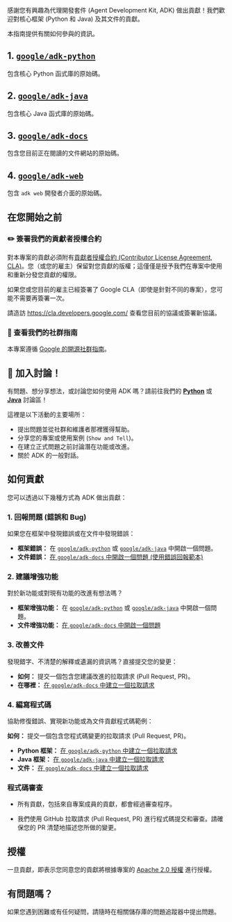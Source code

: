 感謝您有興趣為代理開發套件 (Agent Development Kit, ADK) 做出貢獻！我們歡迎對核心框架 (Python 和 Java) 及其文件的貢獻。

本指南提供有關如何參與的資訊。

## 1. [`google/adk-python`](https://github.com/google/adk-python)

包含核心 Python 函式庫的原始碼。

## 2. [`google/adk-java`](https://github.com/google/adk-java)

包含核心 Java 函式庫的原始碼。

## 3. [`google/adk-docs`](https://github.com/google/adk-docs)

包含您目前正在閱讀的文件網站的原始碼。

## 4. [`google/adk-web`](https://github.com/google/adk-web)

包含 `adk web` 開發者介面的原始碼。

## 在您開始之前

### ✏️ 簽署我們的貢獻者授權合約

對本專案的貢獻必須附有[貢獻者授權合約 (Contributor License Agreement, CLA)](https://cla.developers.google.com/about)。您（或您的雇主）保留對您貢獻的版權；這僅僅是授予我們在專案中使用和重新分發您貢獻的權限。

如果您或您目前的雇主已經簽署了 Google CLA（即使是針對不同的專案），您可能不需要再簽署一次。

請造訪 <https://cla.developers.google.com/> 查看您目前的協議或簽署新協議。

### 📜 查看我們的社群指南

本專案遵循 [Google 的開源社群指南](https://opensource.google/conduct/)。

## 💬 加入討論！

有問題、想分享想法，或討論您如何使用 ADK 嗎？請前往我們的 **[Python](https://github.com/google/adk-python/discussions)** 或 **[Java](https://github.com/google/adk-java/discussions)** 討論區！

這裡是以下活動的主要場所：

* 提出問題並從社群和維護者那裡獲得幫助。
* 分享您的專案或使用案例 (`Show and Tell`)。
* 在建立正式問題之前討論潛在功能或改進。
* 關於 ADK 的一般對話。

## 如何貢獻

您可以透過以下幾種方式為 ADK 做出貢獻：

### 1. 回報問題 (錯誤和 Bug)

如果您在框架中發現錯誤或在文件中發現錯誤：

* **框架錯誤：** 在 [`google/adk-python`](https://github.com/google/adk-python/issues/new) 或 [`google/adk-java`](https://github.com/google/adk-java/issues/new) 中開啟一個問題。
* **文件錯誤：** [在 `google/adk-docs` 中開啟一個問題 (使用錯誤回報範本)](https://github.com/google/adk-docs/issues/new?template=bug_report.md)

### 2. 建議增強功能

對於新功能或對現有功能的改進有想法嗎？

* **框架增強功能：** 在 [`google/adk-python`](https://github.com/google/adk-python/issues/new) 或 [`google/adk-java`](https://github.com/google/adk-java/issues/new) 中開啟一個問題。
* **文件增強功能：** [在 `google/adk-docs` 中開啟一個問題](https://github.com/google/adk-docs/issues/new)

### 3. 改善文件

發現錯字、不清楚的解釋或遺漏的資訊嗎？直接提交您的變更：

* **如何：** 提交一個包含您建議改進的拉取請求 (Pull Request, PR)。
* **在哪裡：** [在 `google/adk-docs` 中建立一個拉取請求](https://github.com/google/adk-docs/pulls)

### 4. 編寫程式碼

協助修復錯誤、實現新功能或為文件貢獻程式碼範例：

**如何：** 提交一個包含您程式碼變更的拉取請求 (Pull Request, PR)。

* **Python 框架：** [在 `google/adk-python` 中建立一個拉取請求](https://github.com/google/adk-python/pulls)
* **Java 框架：** [在 `google/adk-java` 中建立一個拉取請求](https://github.com/google/adk-java/pulls)
* **文件：** [在 `google/adk-docs` 中建立一個拉取請求](https://github.com/google/adk-docs/pulls)

### 程式碼審查

* 所有貢獻，包括來自專案成員的貢獻，都會經過審查程序。

* 我們使用 GitHub 拉取請求 (Pull Request, PR) 進行程式碼提交和審查。請確保您的 PR 清楚地描述您所做的變更。

## 授權

一旦貢獻，即表示您同意您的貢獻將根據專案的 [Apache 2.0 授權](https://github.com/google/adk-docs/blob/main/LICENSE) 進行授權。

## 有問題嗎？

如果您遇到困難或有任何疑問，請隨時在相關儲存庫的問題追蹤器中提出問題。
